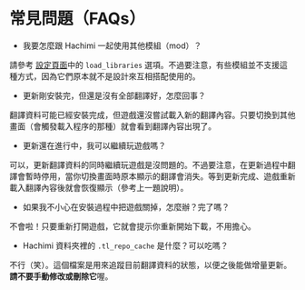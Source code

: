 # 常見問題（FAQs）

- 我要怎麼跟 Hachimi 一起使用其他模組（mod）？

請參考 [設定頁面](/docs/hachimi/config)中的 `load_libraries` 選項。不過要注意，有些模組並不支援這種方式，因為它們原本就不是設計來互相搭配使用的。

- 更新剛安裝完，但還是沒有全部翻譯好，怎麼回事？

翻譯資料可能已經安裝完成，但遊戲還沒嘗試載入新的翻譯內容。只要切換到其他畫面（會觸發載入程序的那種）就會看到翻譯內容出現了。

- 更新還在進行中，我可以繼續玩遊戲嗎？

可以，更新翻譯資料的同時繼續玩遊戲是沒問題的。不過要注意，在更新過程中翻譯會暫時停用，當你切換畫面時原本顯示的翻譯會消失。等到更新完成、遊戲重新載入翻譯內容後就會恢復顯示（參考上一題說明）。

- 如果我不小心在安裝過程中把遊戲關掉，怎麼辦？完了嗎？

不會啦！只要重新打開遊戲，它就會提示你重新開始下載，不用擔心。

- Hachimi 資料夾裡的 `.tl_repo_cache` 是什麼？可以吃嗎？

不行（笑）。這個檔案是用來追蹤目前翻譯資料的狀態，以便之後能做增量更新。**請不要手動修改或刪除它**喔。